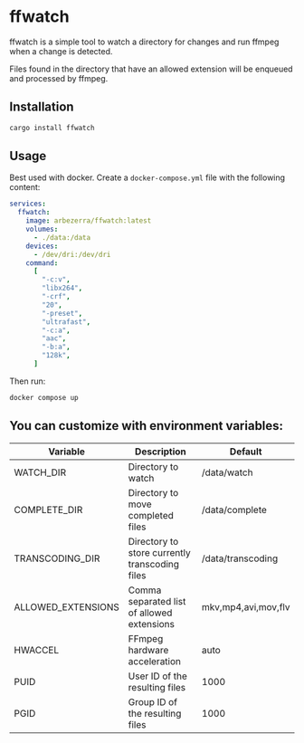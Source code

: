 # ffwatch

ffwatch is a simple tool to watch a directory for changes and run ffmpeg when a change is detected.

Files found in the directory that have an allowed extension will be enqueued and processed by ffmpeg.

## Installation

```bash
cargo install ffwatch
```

## Usage

Best used with docker. Create a `docker-compose.yml` file with the following content:

```yaml
services:
  ffwatch:
    image: arbezerra/ffwatch:latest
    volumes:
      - ./data:/data
    devices:
      - /dev/dri:/dev/dri
    command:
      [
        "-c:v",
        "libx264",
        "-crf",
        "20",
        "-preset",
        "ultrafast",
        "-c:a",
        "aac",
        "-b:a",
        "128k",
      ]
```

Then run:

```bash
docker compose up
```

## You can customize with environment variables:

| Variable           | Description                                    | Default             |
| ------------------ | ---------------------------------------------- | ------------------- |
| WATCH_DIR          | Directory to watch                             | /data/watch         |
| COMPLETE_DIR       | Directory to move completed files              | /data/complete      |
| TRANSCODING_DIR    | Directory to store currently transcoding files | /data/transcoding   |
| ALLOWED_EXTENSIONS | Comma separated list of allowed extensions     | mkv,mp4,avi,mov,flv |
| HWACCEL            | FFmpeg hardware acceleration                   | auto                |
| PUID               | User ID of the resulting files                 | 1000                |
| PGID               | Group ID of the resulting files                | 1000                |
